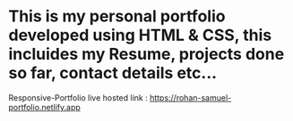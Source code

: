 # This is my personal portfolio developed using HTML & CSS, this incluides my Resume, projects done so far, contact details etc...
Responsive-Portfolio live hosted link : https://rohan-samuel-portfolio.netlify.app

